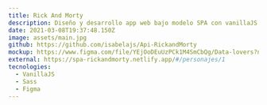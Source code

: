 ```yaml
---
title: Rick And Morty
description: Diseño y desarrollo app web bajo modelo SPA con vanillaJS para visualizar y filtrar información a cerca de la serie rick and morty
date: 2021-03-08T19:37:48.150Z
image: assets/main.jpg
github: https://github.com/isabelajs/Api-RickandMorty
mockup: https://www.figma.com/file/YEjOoDEuUzPCk1M4SmCbQg/Data-lovers?node-id=0%3A1
external: https://spa-rickandmorty.netlify.app/#/personajes/1
tecnologies:
  - VanillaJS
  - Sass
  - Figma
---
```

